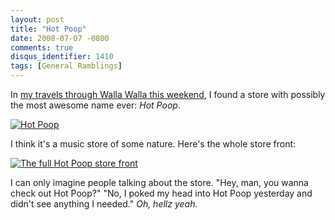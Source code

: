 ```yaml
---
layout: post
title: "Hot Poop"
date: 2008-07-07 -0800
comments: true
disqus_identifier: 1410
tags: [General Ramblings]
---
```

In [my travels through Walla Walla this
weekend](/archive/2008/07/06/walla-walla-fireworks-2008.aspx), I found a
store with possibly the most awesome name ever: *Hot Poop*.

[![Hot
Poop](http://lh3.ggpht.com/travis.illig/SHGTZhJjG1I/AAAAAAAAAVU/N5aIPG3g6Cw/s288/20080704%20Walla%20Walla%20Fireworks%2002.jpg)](http://picasaweb.google.com/travis.illig/WallaWallaFireworks2008/photo#5220115509703547730)

I think it's a music store of some nature. Here's the whole store front:

[![The full Hot Poop store
front](http://lh5.ggpht.com/travis.illig/SHGTZcKq2sI/AAAAAAAAAVM/W3sj8LXCXP8/s288/20080704%20Walla%20Walla%20Fireworks%2001.jpg)](http://picasaweb.google.com/travis.illig/WallaWallaFireworks2008/photo#5220115508366072514)

I can only imagine people talking about the store. "Hey, man, you wanna
check out Hot Poop?" "No, I poked my head into Hot Poop yesterday and
didn't see anything I needed." *Oh, hellz yeah.*
